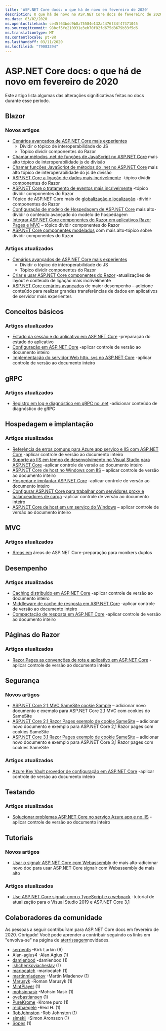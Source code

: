 ```yaml
---
title: 'ASP.NET Core docs: o que há de novo em fevereiro de 2020'
description: O que há de novo no ASP.NET Core docs de fevereiro de 2020.
ms.date: 03/02/2020
ms.openlocfilehash: ce45f63bdd9b8a75584e132a4476f34f47471045
ms.sourcegitcommit: 98bcf5fe210931e3eb70f82fd675d8679b33f5d6
ms.translationtype: MT
ms.contentlocale: pt-BR
ms.lasthandoff: 03/11/2020
ms.locfileid: "79083394"
---
```

# <a name="aspnet-core-docs-whats-new-for-february-2020"></a>ASP.NET Core docs: o que há de novo em fevereiro de 2020

Este artigo lista algumas das alterações significativas feitas no docs durante esse período.

## <a name="blazor"></a>Blazor

### <a name="new-articles"></a>Novos artigos

- [Cenários avançados de ASP.NET Core mais experientes](../blazor/advanced-scenarios.md)
  - Dividir o tópico de interoperabilidade do JS
  - Tópico dividir componentes do Razor
- [Chamar métodos .net de funções de JavaScript no ASP.NET Core](../blazor/call-dotnet-from-javascript.md) mais alto tópico de interoperabilidade js de divisão
- [Chamar funções JavaScript de métodos do .net no ASP.NET Core](../blazor/call-javascript-from-dotnet.md) mais alto tópico de interoperabilidade do js de divisão
- [ASP.NET Core a ligação de dados mais incrivelmente](../blazor/data-binding.md) -tópico dividir componentes do Razor
- [ASP.NET Core o tratamento de eventos mais incrivelmente](../blazor/event-handling.md) -tópico dividir componentes do Razor
- Tópico de ASP.NET Core mais de [globalização e localização](../blazor/globalization-localization.md) -dividir componentes do Razor
- [Configuração de modelo de Hospedagem de ASP.NET Core](../blazor/hosting-model-configuration.md) mais alto-dividir o conteúdo avançado do modelo de hospedagem
- [Integrar ASP.NET Core componentes do Razor em aplicativos Razor Pages e MVC](../blazor/integrate-components.md) – tópico dividir componentes do Razor
- [ASP.NET Core componentes modelados](../blazor/templated-components.md) com mais alto-tópico sobre dividir componentes do Razor

### <a name="updated-articles"></a>Artigos atualizados

- [Cenários avançados de ASP.NET Core mais experientes](../blazor/advanced-scenarios.md)
  - Dividir o tópico de interoperabilidade do JS
  - Tópico dividir componentes do Razor
- [Criar e usar ASP.NET Core componentes do Razor](../blazor/components.md) -atualizações de layout e conteúdo de ligação mais incrivelmente
- [ASP.NET Core cenários avançados](../blazor/advanced-scenarios.md) de maior desempenho – adicione conteúdo para realizar grandes transferências de dados em aplicativos de servidor mais experientes

## <a name="fundamentals"></a>Conceitos básicos

### <a name="updated-articles"></a>Artigos atualizados

- [Estado da sessão e do aplicativo em ASP.NET Core](../fundamentals/app-state.md) -preparação do estado do aplicativo
- [Configuração em ASP.NET Core](../fundamentals/configuration/index.md) -aplicar controle de versão ao documento inteiro
- [Implementação do servidor Web http. sys no ASP.NET Core](../fundamentals/servers/httpsys.md) -aplicar controle de versão ao documento inteiro

## <a name="grpc"></a>gRPC

### <a name="updated-articles"></a>Artigos atualizados

- [Registro em log e diagnóstico em gRPC no .net](../grpc/diagnostics.md) -adicionar conteúdo de diagnóstico de gRPC

## <a name="hosting-and-deployment"></a>Hospedagem e implantação

### <a name="updated-articles"></a>Artigos atualizados

- [Referência de erros comuns para Azure app serviço e IIS com ASP.NET Core](../host-and-deploy/azure-iis-errors-reference.md) -aplicar controle de versão ao documento inteiro
- [Suporte ao IIS em tempo de desenvolvimento no Visual Studio para ASP.NET Core](../host-and-deploy/iis/development-time-iis-support.md) -aplicar controle de versão ao documento inteiro
- [ASP.NET Core de host no Windows com IIS](../host-and-deploy/iis/index.md) – aplicar controle de versão ao documento inteiro
- [Hospedar e implantar ASP.NET Core](../host-and-deploy/index.md) -aplicar controle de versão ao documento inteiro
- [Configurar ASP.NET Core para trabalhar com servidores proxy e balanceadores de carga](../host-and-deploy/proxy-load-balancer.md) -aplicar controle de versão ao documento inteiro
- [ASP.NET Core de host em um serviço do Windows](../host-and-deploy/windows-service.md) – aplicar controle de versão ao documento inteiro

## <a name="mvc"></a>MVC

### <a name="updated-articles"></a>Artigos atualizados

- [Áreas em](../mvc/controllers/areas.md) áreas de ASP.NET Core-preparação para monikers duplos

## <a name="performance"></a>Desempenho

### <a name="updated-articles"></a>Artigos atualizados

- [Caching distribuído em ASP.NET Core](../performance/caching/distributed.md) -aplicar controle de versão ao documento inteiro
- [Middleware de cache de resposta em ASP.NET Core](../performance/caching/middleware.md) -aplicar controle de versão ao documento inteiro
- [Compactação de resposta em ASP.NET Core](../performance/response-compression.md) -aplicar controle de versão ao documento inteiro

## <a name="razor-pages"></a>Páginas do Razor

### <a name="updated-articles"></a>Artigos atualizados

- [Razor Pages as convenções de rota e aplicativo em ASP.NET Core](../razor-pages/razor-pages-conventions.md) -aplicar controle de versão ao documento inteiro

## <a name="security"></a>Segurança

### <a name="new-articles"></a>Novos artigos

- [ASP.NET Core 2,1 MVC SameSite cookie Sample](../security/samesite/mvc21.md) – adicionar novo documento e exemplo para ASP.NET Core 2,1 MVC com cookies do SameSite
- [ASP.NET Core 2,1 Razor Pages exemplo de cookie SameSite](../security/samesite/rp21.md) – adicionar novo documento e exemplo para ASP.NET Core 2,1 Razor pages com cookies SameSite
- [ASP.NET Core 3,1 Razor Pages exemplo de cookie SameSite](../security/samesite/rp31.md) – adicionar novo documento e exemplo para ASP.NET Core 3,1 Razor pages com cookies SameSite

### <a name="updated-articles"></a>Artigos atualizados

- [Azure Key Vault provedor de configuração em ASP.NET Core](../security/key-vault-configuration.md) -aplicar controle de versão ao documento inteiro

## <a name="testing"></a>Testando

### <a name="updated-articles"></a>Artigos atualizados

- [Solucionar problemas ASP.NET Core no serviço Azure app e no IIS](../test/troubleshoot-azure-iis.md) -aplicar controle de versão ao documento inteiro

## <a name="tutorials"></a>Tutoriais

### <a name="new-articles"></a>Novos artigos

- [Usar o signalr ASP.NET Core com Webassembly](../tutorials/signalr-blazor-webassembly.md) de mais alto-adicionar novo doc para usar ASP.NET Core signalr com Webassembly de mais alto

### <a name="updated-articles"></a>Artigos atualizados

- [Use ASP.NET Core signalr com o TypeScript e o webpack](../tutorials/signalr-typescript-webpack.md) -tutorial de atualização para o Visual Studio 2019 e ASP.NET Core 3,1

## <a name="community-contributors"></a>Colaboradores da comunidade

As pessoas a seguir contribuíram para ASP.NET Core docs em fevereiro de 2020. Obrigado! Você pode aprender a contribuir seguindo os links em "envolva-se" na página de [aterrissagem](index.yml)novidades.

- [serpent5](https://github.com/serpent5) -Kirk Larkin (6)
- [Alan-agius4](https://github.com/alan-agius4) -Alan Agius (1)
- [damienbod](https://github.com/damienbod) -damienbod (1)
- [ishchenkoviacheslav](https://github.com/ishchenkoviacheslav) (1)
- [mariocatch](https://github.com/mariocatch) -mariocatch (1)
- [martinmladenov](https://github.com/martinmladenov) -Martin Mladenov (1)
- [Marusyk](https://github.com/Marusyk) -Roman Marusyk (1)
- [MintPlayer](https://github.com/MintPlayer) (1)
- [mohsinnasir](https://github.com/mohsinnasir) -Mohsin Nasir (1)
- [ovebastiansen](https://github.com/ovebastiansen) (1)
- [PureKrome](https://github.com/PureKrome) -Krome puro (1)
- [reidhaegele](https://github.com/reidhaegele) -Reid H. (1)
- [RobJohnston](https://github.com/RobJohnston) -Rob Johnston (1)
- [simskij](https://github.com/simskij) -Simon Aronsson (1)
- [Sopes](https://github.com/sopes) (1)
